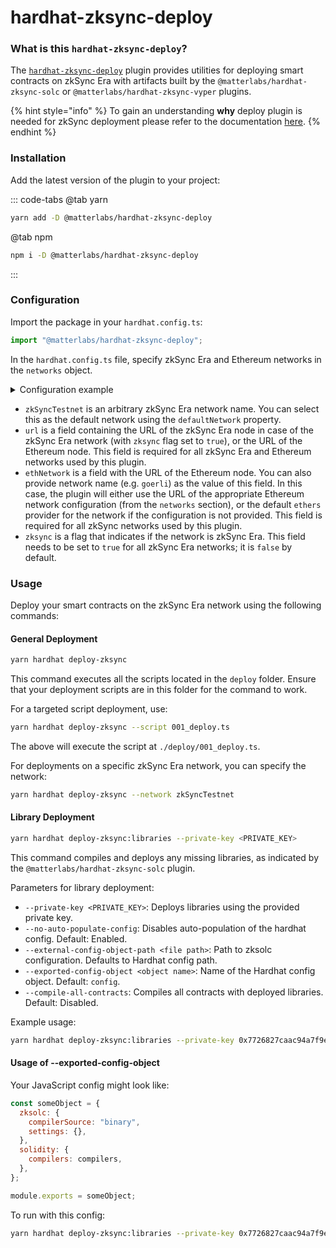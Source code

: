 # hardhat-zksync-deploy

### **What is this** `hardhat-zksync-deploy`**?**

The [`hardhat-zksync-deploy`](https://github.com/matter-labs/hardhat-zksync/tree/main/packages/hardhat-zksync-deploy) plugin provides utilities for deploying smart contracts on zkSync Era with artifacts built by the `@matterlabs/hardhat-zksync-solc` or `@matterlabs/hardhat-zksync-vyper` plugins.

{% hint style="info" %}
To gain an understanding **why** deploy plugin is needed for zkSync deployment please refer to the documentation [here](https://era.zksync.io/docs/reference/architecture/contract-deployment.html).
{% endhint %}

### **Installation**

Add the latest version of the plugin to your project:

::: code-tabs
@tab yarn

```bash
yarn add -D @matterlabs/hardhat-zksync-deploy
```

@tab npm

```bash
npm i -D @matterlabs/hardhat-zksync-deploy
```

:::

### Configuration

Import the package in your `hardhat.config.ts`:

```typescript
import "@matterlabs/hardhat-zksync-deploy";
```

In the `hardhat.config.ts` file, specify zkSync Era and Ethereum networks in the `networks` object.

<details>

<summary>Configuration example</summary>

```typescript
import { HardhatUserConfig } from "hardhat/config";

import "@matterlabs/hardhat-zksync-deploy";
import "@matterlabs/hardhat-zksync-solc";

const config: HardhatUserConfig = {
  zksolc: {},
  defaultNetwork: "zkSyncTestnet",
  networks: {
    hardhat: {
      zksync: false,
    },
    zkSyncTestnet: {
      url: "http://localhost:3050",
      ethNetwork: "http://localhost:8545",
      zksync: true,
    };
  },
  solidity: {
    version: "0.8.20",
  },
};

export default config;
```

</details>

- `zkSyncTestnet` is an arbitrary zkSync Era network name. You can select this as the default network using the `defaultNetwork` property.
- `url` is a field containing the URL of the zkSync Era node in case of the zkSync Era network (with `zksync` flag set to `true`), or the URL of the Ethereum node. This field is required for all zkSync Era and Ethereum networks used by this plugin.
- `ethNetwork` is a field with the URL of the Ethereum node. You can also provide network name (e.g. `goerli`) as the value of this field. In this case, the plugin will either use the URL of the appropriate Ethereum network configuration (from the `networks` section), or the default `ethers` provider for the network if the configuration is not provided. This field is required for all zkSync networks used by this plugin.
- `zksync` is a flag that indicates if the network is zkSync Era. This field needs to be set to `true` for all zkSync Era networks; it is `false` by default.

### Usage

Deploy your smart contracts on the zkSync Era network using the following commands:

#### **General Deployment**

```bash
yarn hardhat deploy-zksync
```

This command executes all the scripts located in the `deploy` folder. Ensure that your deployment scripts are in this folder for the command to work.

For a targeted script deployment, use:

```bash
yarn hardhat deploy-zksync --script 001_deploy.ts
```

The above will execute the script at `./deploy/001_deploy.ts`.

For deployments on a specific zkSync Era network, you can specify the network:

```bash
yarn hardhat deploy-zksync --network zkSyncTestnet
```

#### **Library Deployment**

```bash
yarn hardhat deploy-zksync:libraries --private-key <PRIVATE_KEY>
```

This command compiles and deploys any missing libraries, as indicated by the `@matterlabs/hardhat-zksync-solc` plugin.

Parameters for library deployment:

- `--private-key <PRIVATE_KEY>`: Deploys libraries using the provided private key.
- `--no-auto-populate-config`: Disables auto-population of the hardhat config. Default: Enabled.
- `--external-config-object-path <file path>`: Path to zksolc configuration. Defaults to Hardhat config path.
- `--exported-config-object <object name>`: Name of the Hardhat config object. Default: `config`.
- `--compile-all-contracts`: Compiles all contracts with deployed libraries. Default: Disabled.

Example usage:

```bash
yarn hardhat deploy-zksync:libraries --private-key 0x7726827caac94a7f9e1b160f7ea819f172f7b6f9d2a97f992c38edeab82d4110
```

#### **Usage of --exported-config-object**

Your JavaScript config might look like:

```javascript
const someObject = {
  zksolc: {
    compilerSource: "binary",
    settings: {},
  },
  solidity: {
    compilers: compilers,
  },
};

module.exports = someObject;
```

To run with this config:

```bash
yarn hardhat deploy-zksync:libraries --private-key 0x7726827caac94a7f9e1b160f7ea819f172f7b6f9d2
```
